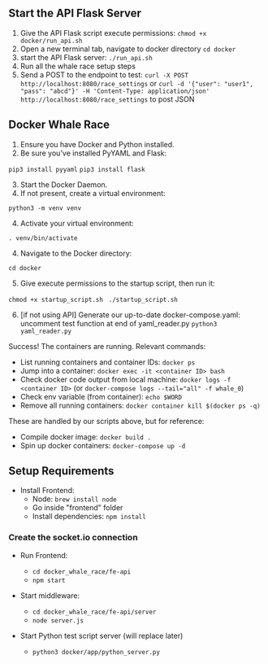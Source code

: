 ## Start the API Flask Server
1. Give the API Flask script execute permissions:
`chmod +x docker/run_api.sh`
2. Open a new terminal tab, navigate to docker directory
  `cd docker`
3. start the API Flask server:
`./run_api.sh`
4. Run all the whale race setup steps
5. Send a POST to the endpoint to test:
`curl -X POST http://localhost:8080/race_settings`
or `curl -d '{"user": "user1", "pass": "abcd"}' -H 'Content-Type: application/json' http://localhost:8080/race_settings` to post JSON

## Docker Whale Race

1. Ensure you have Docker and Python installed.
2. Be sure you've installed PyYAML and Flask:

`pip3 install pyyaml`
`pip3 install flask`

3. Start the Docker Daemon.
4. If not present, create a virtual environment:

`python3 -m venv venv`

4. Activate your virtual environment:

`. venv/bin/activate`

4. Navigate to the Docker directory:

`cd docker`

5. Give execute permissions to the startup script, then run it:

`chmod +x startup_script.sh `
`./startup_script.sh `

6. [if not using API] Generate our up-to-date docker-compose.yaml:
uncomment test function at end of yaml_reader.py
`python3 yaml_reader.py`

Success! The containers are running. Relevant commands:

- List running containers and container IDs: `docker ps`
- Jump into a container: `docker exec -it <container ID> bash`
- Check docker code output from local machine: `docker logs -f <container ID>` (or `docker-compose logs --tail="all" -f whale_0`)
- Check env variable (from container): `echo $WORD`
- Remove all running containers: `docker container kill $(docker ps -q)`

These are handled by our scripts above, but for reference:

- Compile docker image: `docker build .`
- Spin up docker containers: `docker-compose up -d`

## Setup Requirements

- Install Frontend:
  - Node: `brew install node`
  - Go inside "frontend" folder 
  - Install dependencies: `npm install`

### Create the socket.io connection
- Run Frontend:
  - `cd docker_whale_race/fe-api`
  - `npm start`
- Start middleware: 
  - `cd docker_whale_race/fe-api/server`
  - `node server.js`

- Start Python test script server (will replace later)
  - `python3 docker/app/python_server.py`